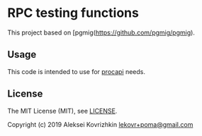 # RPC testing functions

This project based on [pgmig(https://github.com/pgmig/pgmig).

## Usage

This code is intended to use for [procapi](https://github.com/apisite/procapi) needs.

## License

The MIT License (MIT), see [LICENSE](LICENSE).

Copyright (c) 2019 Aleksei Kovrizhkin <lekovr+poma@gmail.com>
